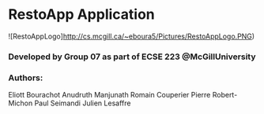 # RestoApp Application
![RestoAppLogo]http://cs.mcgill.ca/~eboura5/Pictures/RestoAppLogo.PNG)
### Developed by Group 07 as part of ECSE 223 @McGillUniversity
### Authors: 
   Eliott Bourachot
   Anudruth Manjunath
   Romain Couperier
   Pierre Robert-Michon
   Paul Seimandi
   Julien Lesaffre
